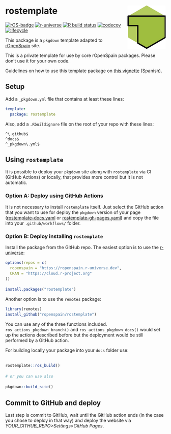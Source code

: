 # rostemplate <img src="man/figures/logo.png" align="right" width="120"/>

<!-- badges: start -->
[![rOS-badge](https://ropenspain.github.io/rostemplate/reference/figures/ropenspain-badge.svg)](https://ropenspain.es/)
[![r-universe](https://ropenspain.r-universe.dev/badges/rostemplate)](https://ropenspain.r-universe.dev/)
[![R build status](https://github.com/ropenspain/rostemplate/workflows/R-CMD-check/badge.svg)](https://github.com/ropenspain/rostemplate/actions)
[![codecov](https://codecov.io/gh/ropenspain/rostemplate/branch/main/graph/badge.svg)](https://codecov.io/gh/ropenspain/rostemplate)
[![lifecycle](https://lifecycle.r-lib.org/articles/figures/lifecycle-experimental.svg)](https://lifecycle.r-lib.org/articles/stages.html#experimental)
<!-- badges: end -->


This package is a `pkgdown` template adapted to 
[rOpenSpain](https://ropenspain.es/) site.

This is a private template for use by core rOpenSpain packages. 
Please don’t use it for your own code.

Guidelines on how to use this template 
package on 
[this vignette](https://ropenspain.github.io/rostemplate/articles/rostemplate.html) 
(Spanish).

## Setup

Add a `_pkgdown.yml` file that contains at least these lines:

```yaml
template:
  package: rostemplate
```

Also, add a `.Rbuildignore` file on the root of your repo with these lines:

```
^\.github$
^docs$
^_pkgdown\.yml$
```

## Using `rostemplate`

It is possible to deploy your `pkgdown` site along with `rostemplate` via CI 
(GitHub Actions) or locally, that provides more control but it is 
not automatic.

### Option A: Deploy using GitHub Actions

It is not necessary to install `rostemplate` itself. Just select the GitHub
action that you want to use for deploy the `pkgdown` version of your page
([rostemplate-docs.yaml](https://github.com/ropenspain/rostemplate/blob/main/inst/yaml/rostemplate-docs.yaml) or [rostemplate-gh-pages.yaml](https://github.com/ropenspain/rostemplate/blob/main/inst/yaml/rostemplate-gh-pages.yaml)) and copy the file into your 
`.github/workflows/` folder.

### Option B: Deploy installing `rostemplate` 

Install the package from the GitHub repo. The easiest option is to use the [r-universe](https://ropenspain.r-universe.dev/ui#builds):

``` r
options(repos = c(
  ropenspain = "https://ropenspain.r-universe.dev",
  CRAN = "https://cloud.r-project.org"
))

install.packages("rostemplate")
```

Another option is to use the `remotes` package:

``` r
library(remotes)
install_github("ropenspain/rostemplate")
```

You can use any of the three functions included. `ros_actions_pkgdown_branch()` and 
`ros_actions_pkgdown_docs()` would set up the actions described before but 
the deployment would be still performed by a GitHub action.

For building locally your package into your `docs` folder use:

```r

rostemplate::ros_build()

# or you can use also

pkgdown::build_site()

```

## Commit to GitHub and deploy

Last step is commit to GitHub, wait until the GitHub action ends (in the case
you chose to deploy in that way) and deploy the website via 
*YOUR_GITHUB_REPO>Settings>GitHub Pages*.
